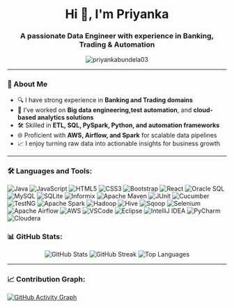 <h1 align="center">Hi 👋, I'm Priyanka </h1>
<h3 align="center">A passionate Data Engineer with experience in Banking, Trading & Automation</h3>

<p align="center">
  <img src="https://komarev.com/ghpvc/?username=priyankabundela03&label=Profile%20views&color=0e75b6&style=flat" alt="priyankabundela03" />
</p>

---

### 💼 About Me

- 🔍 I have strong experience in **Banking and Trading domains**  
- 🤖 I’ve worked on **Big data engineering,test automation**, and **cloud-based analytics solutions**
- 🛠️ Skilled in **ETL, SQL, PySpark, Python, and automation frameworks**
- 🌐 Proficient with **AWS, Airflow, and Spark** for scalable data pipelines
- 📈 I enjoy turning raw data into actionable insights for business growth


---

### 🛠️ Languages and Tools:

![Java](https://img.shields.io/badge/Java-ED8B00?style=flat-square&logo=openjdk&logoColor=white)
![JavaScript](https://img.shields.io/badge/JavaScript-F7DF1E?style=flat-square&logo=javascript&logoColor=black)
![HTML5](https://img.shields.io/badge/HTML5-E34F26?style=flat-square&logo=html5&logoColor=white)
![CSS3](https://img.shields.io/badge/CSS3-1572B6?style=flat-square&logo=css3&logoColor=white)
![Bootstrap](https://img.shields.io/badge/Bootstrap-563D7C?style=flat-square&logo=bootstrap&logoColor=white)
![React](https://img.shields.io/badge/React-20232A?style=flat-square&logo=react&logoColor=61DAFB)
![Oracle SQL](https://img.shields.io/badge/Oracle-F80000?style=flat-square&logo=oracle&logoColor=white)
![MySQL](https://img.shields.io/badge/MySQL-00000F?style=flat-square&logo=mysql&logoColor=white)
![SQLite](https://img.shields.io/badge/SQLite-07405E?style=flat-square&logo=sqlite&logoColor=white)
![Informix](https://img.shields.io/badge/Informix-0064B1?style=flat-square&logo=ibm&logoColor=white)
![Apache Maven](https://img.shields.io/badge/Maven-C71A36?style=flat-square&logo=apachemaven&logoColor=white)
![JUnit](https://img.shields.io/badge/JUnit-25A162?style=flat-square&logo=junit5&logoColor=white)
![Cucumber](https://img.shields.io/badge/Cucumber-23D96C?style=flat-square&logo=cucumber&logoColor=white)
![TestNG](https://img.shields.io/badge/TestNG-F6B94C?style=flat-square)
![Apache Spark](https://img.shields.io/badge/Apache%20Spark-E25A1C?style=flat-square&logo=apachespark&logoColor=white)
![Hadoop](https://img.shields.io/badge/Hadoop-66CCFF?style=flat-square&logo=apachehadoop&logoColor=black)
![Hive](https://img.shields.io/badge/Hive-FDEE21?style=flat-square&logo=apachehive&logoColor=black)
![Sqoop](https://img.shields.io/badge/Sqoop-2E8B57?style=flat-square)
![Selenium](https://img.shields.io/badge/Selenium-43B02A?style=flat-square&logo=selenium&logoColor=white)
![Apache Airflow](https://img.shields.io/badge/Apache%20Airflow-017CEE?style=flat-square&logo=apacheairflow&logoColor=white)
![AWS](https://img.shields.io/badge/AWS-232F3E?style=flat-square&logo=amazon-aws&logoColor=white)
![VSCode](https://img.shields.io/badge/VSCode-007ACC?style=flat-square&logo=visualstudiocode&logoColor=white)
![Eclipse](https://img.shields.io/badge/Eclipse-2C2255?style=flat-square&logo=eclipseide&logoColor=white)
![IntelliJ IDEA](https://img.shields.io/badge/IntelliJ%20IDEA-000000?style=flat-square&logo=intellijidea&logoColor=white)
![PyCharm](https://img.shields.io/badge/PyCharm-143?style=flat-square&logo=pycharm&logoColor=white)
![Cloudera](https://img.shields.io/badge/Cloudera-EC672C?style=flat-square&logo=cloudera&logoColor=white)


### 📊 GitHub Stats:

<p align="center">
  <img src="https://github-readme-stats.vercel.app/api?username=x22247734&show_icons=true&theme=tokyonight" alt="GitHub Stats" />
  <img src="https://github-readme-streak-stats.herokuapp.com/?user=x22247734&theme=tokyonight" alt="GitHub Streak" />
  <img src="https://github-readme-stats.vercel.app/api/top-langs/?username=x22247734&layout=compact&theme=tokyonight" alt="Top Languages" />
</p>

---

### 📈 Contribution Graph:

[![GitHub Activity Graph](https://github-readme-activity-graph.vercel.app/graph?username=x22247734&theme=react-dark)](https://github.com/ashutosh00710/github-readme-activity-graph)
